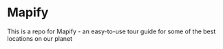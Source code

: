 # Mapify

This is a repo for Mapify - an easy-to-use tour guide for some of the best locations on our planet
